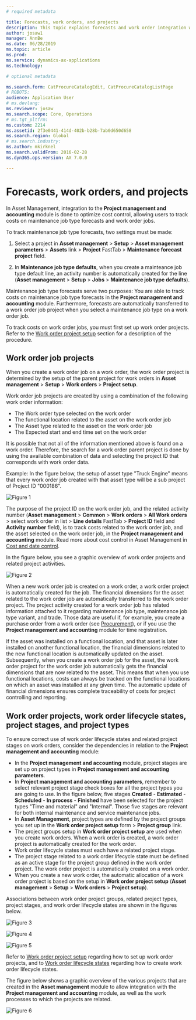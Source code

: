 ```yaml
---
# required metadata

title: Forecasts, work orders, and projects
description: This topic explains forecasts and work order integration with the Project management and accounting module in Asset Management.
author: josaw1
manager: AnnBe
ms.date: 06/28/2019
ms.topic: article
ms.prod: 
ms.service: dynamics-ax-applications
ms.technology: 

# optional metadata

ms.search.form: CatProcureCatalogEdit, CatProcureCatalogListPage
# ROBOTS: 
audience: Application User
# ms.devlang: 
ms.reviewer: josaw
ms.search.scope: Core, Operations
# ms.tgt_pltfrm: 
ms.custom: 2214
ms.assetid: 2f3e0441-414d-402b-b28b-7ab0d650d658
ms.search.region: Global
# ms.search.industry: 
ms.author: mkirknel
ms.search.validFrom: 2016-02-28
ms.dyn365.ops.version: AX 7.0.0

---
```


# Forecasts, work orders, and projects

In Asset Management, integration to the **Project management and accounting** module is done to optimize cost control, allowing users to track costs on maintenance job type forecasts and work order jobs.

To track maintenance job type forecasts, two settings must be made:

1. Select a project in **Asset management** > **Setup** > **Asset management parameters** > **Assets** link > **Project** FastTab > **Maintenance forecast project** field.

2. In **Maintenance job type defaults**, when you create a mainteance job type default line, an activity number is automatically created for the line (**Asset management** > **Setup** > **Jobs** > **Maintenance job type defaults**).

Maintenance job type forecasts serve two purposes: You are able to track costs on maintenance job type forecasts in the **Project management and accounting** module. Furthermore, forecasts are automatically transferred to a work order job project when you select a maintenance job type on a work order job.

To track costs on work order jobs, you must first set up work order projects. Refer to the [Work order project setup](../setup-for-work-orders/work-order-project-setup.md) section for a description of the procedure.

## Work order job projects

When you create a work order job on a work order, the work order project is determined by the setup of the parent project for work orders in **Asset management** > **Setup** > **Work orders** > **Project setup**.

Work order job projects are created by using a combination of the following work order information:

- The Work order type selected on the work order 
- The functional location related to the asset on the work order job
- The Asset type related to the asset on the work order job  
- The Expected start and end time set on the work order  

It is possible that not all of the information mentioned above is found on a work order. Therefore, the search for a work order parent project is done by using the available combination of data and selecting the project ID that corresponds with work order data.

Example: In the figure below, the setup of asset type "Truck Engine" means that every work order job created with that asset type will be a sub project of Project ID "000186".

![Figure 1](media/01-integration-to-pma.png)

The purpose of the project ID on the work order job, and the related activity number (**Asset management** > **Common** > **Work orders** > **All Work orders** > select work order in list > **Line details** FastTab > **Project ID** field and **Activity number** field), is to track costs related to the work order job, and the asset selected on the work order job, in the **Project management and accounting** module. Read more about cost control in Asset Management in [Cost and date control](../controlling-and-reporting/cost-and-date-control.md).

In the figure below, you see a graphic overview of work order projects and related project activities.

![Figure 2](media/02-integration-to-pma.png)

When a new work order job is created on a work order, a work order project is automatically created for the job. The financial dimensions for the asset related to the work order job are automatically transferred to the work order project. The project activity created for a work order job has related information attached to it regarding maintenance job type, maintenance job type variant, and trade. Those data are useful if, for example, you create a purchase order from a work order (see [Procurement](../work-orders/procurement.md)), or if you use the **Project management and accounting** module for time registration.  

If the asset was installed on a functional location, and that asset is later installed on another functional location, the financial dimensions related to the new functional location is automatically updated on the asset. Subsequently, when you create a work order job for the asset, the work order project for the work order job automatically gets the financial dimensions that are now related to the asset. This means that when you use functional locations, costs can always be tracked on the functional locations on which an asset was installed at any given time. The automatic update of financial dimensions ensures complete traceability of costs for project controlling and reporting.  


## Work order projects, work order lifecycle states, project stages, and project types

To ensure correct use of work order lifecycle states and related project stages on work orders, consider the dependencies in relation to the **Project management and accounting** module:

- In the **Project management and accounting** module, project stages are set up on project types in **Project management and accounting parameters**.  
- In **Project management and accounting parameters**, remember to select relevant project stage check boxes for all the project types you are going to use. In the figure below, five stages **Created** - **Estimated** - **Scheduled** - **In process** - **Finished** have been selected for the project types "Time and material" and "Internal". Those five stages are relevant for both internal maintenance and service maintenance jobs.  
- In **Asset Management**, project types are defined by the project groups you set up in the **Work order project setup** form > **Project group** link.  
- The project groups setup in **Work order project setup** are used when you create work orders. When a work order is created, a work order project is automatically created for the work order.  
- Work order lifecycle states must each have a related project stage.  
- The project stage related to a work order lifecycle state must be defined as an active stage for the project group defined in the work order project. The work order project is automatically created on a work order.  
- When you create a new work order, the automatic allocation of a work order project is based on the setup in **Work order project setup** (**Asset management** > **Setup** > **Work orders** > **Project setup**).  

Associations between work order project groups, related project types, project stages, and work order lifecycle states are shown in the figures below.  

![Figure 3](media/03-integration-to-pma.png)

![Figure 4](media/04-integration-to-pma.png)

![Figure 5](media/05-integration-to-pma.png)

Refer to [Work order project setup](../setup-for-work-orders/work-order-project-setup.md) regarding how to set up work order projects, and to [Work order lifecycle states](../setup-for-work-orders/work-order-stages.md) regarding how to create work order lifecycle states.

The figure below shows a graphic overview of the various projects that are created in the **Asset management** module to allow integration with the **Project management and accounting** module, as well as the work processes to which the projects are related.

![Figure 6](media/06-integration-to-pma.png)

